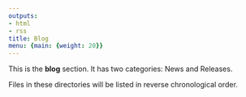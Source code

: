 ```yaml
---
outputs:
- html
- rss
title: Blog
menu: {main: {weight: 20}}
---
```


This is the **blog** section. It has two categories: News and Releases.

Files in these directories will be listed in reverse chronological order.
